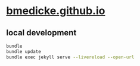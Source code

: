 # [bmedicke.github.io](https://bmedicke.github.io)

## local development

```sh
bundle
bundle update
bundle exec jekyll serve --livereload --open-url
```
